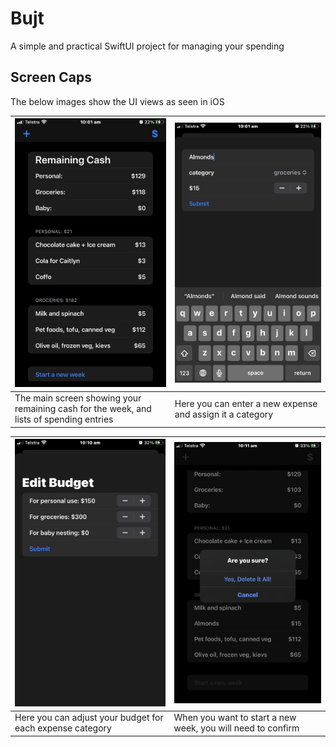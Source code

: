 # Bujt
A simple and practical SwiftUI project for managing your spending
## Screen Caps
The below images show the UI views as seen in iOS

| ![The main screen showing your remaining cash for the week, and lists of spending entries](/caps/Main.PNG) | ![Here you can enter a new expense and assign it a category](/caps/Add.PNG) |
| --------- | ---------- |
| The main screen showing your remaining cash for the week, and lists of spending entries | Here you can enter a new expense and assign it a category |

| ![Here you can adjust your budget for each expense category](/caps/Edit.PNG) | ![When you want to start a new week, you will need to confirm](/caps/Confirm.PNG) |
| --------- | ---------- |
| Here you can adjust your budget for each expense category | When you want to start a new week, you will need to confirm |

